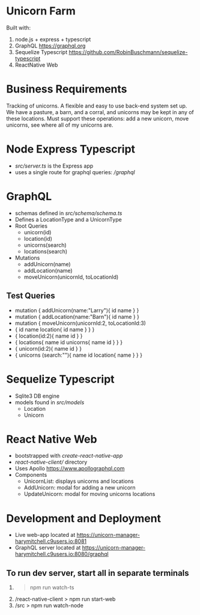 # Unicorn Farm
Built with:
1) node.js + express + typescript
2) GraphQL https://graphql.org
3) Sequelize Typescript https://github.com/RobinBuschmann/sequelize-typescript
4) ReactNative Web

# Business Requirements
Tracking of unicorns. A flexible and easy to use back-end system set up. We have a pasture, a barn, and a corral, and unicorns may be kept in any of these locations. Must support these operations: add a new unicorn, move unicorns, see where all of my unicorns are.

# Node Express Typescript

- *src/server.ts* is the Express app
- uses a single route for graphql queries: */graphql*

# GraphQL

- schemas defined in *src/schema/schema.ts*
- Defines a LocationType and a UnicornType
- Root Queries
	- unicorn(id)
	- location(id)
	- unicorns(search)
	- locations(search)
- Mutations
	- addUnicorn(name)
	- addLocation(name)
	- moveUnicorn(unicornId, toLocationId)
	
## Test Queries

- mutation { addUnicorn(name:"Larry"){ id name } } 
- mutation { addLocation(name:"Barn"){ id name } }
- mutation { moveUnicorn(unicornId:2, toLocationId:3)
- { id name location{ id name } } }
- { location(id:2){ name id } }
- { locations{ name id unicorns{ name id } } }
- { unicorn(id:2){ name id } }
- { unicorns (search:""){ name id location{ name } } }
	
# Sequelize Typescript

- Sqlite3 DB engine
- models found in *src/models*
	- Location
	- Unicorn

# React Native Web

- bootstrapped with *create-react-native-app*
- *react-native-client/* directory
- Uses Apollo https://www.apollographql.com
- Components
	- UnicornList: displays unicorns and locations
	- AddUnicorn: modal for adding a new unicorn
	- UpdateUnicorn: modal for moving unicorns locations
	
# Development and Deployment

- Live web-app located at https://unicorn-manager-harymitchell.c9users.io:8081
- GraphQL server located at https://unicorn-manager-harymitchell.c9users.io:8080/graphql


## To run dev server, start all in separate terminals
1) > npm run watch-ts
1) /react-native-client > npm run start-web
2) /src > npm run watch-node
